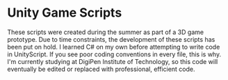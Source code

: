 # Unity Game Scripts
These scripts were created during the summer as part of a 3D game prototype. Due to time constraints, 
the development of these scripts has been put on hold.
I learned C# on my own before attempting to write code in UnityScript. If you see poor coding
conventions in every file, this is why. I'm currently studying at DigiPen Institute of Technology,
so this code will eventually be edited or replaced with professional, efficient code.
